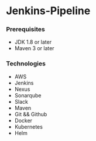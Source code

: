 # Jenkins-Pipeline

### Prerequisites
- JDK 1.8 or later
- Maven 3 or later
  
### Technologies
- AWS
- Jenkins
- Nexus
- Sonarqube
- Slack
- Maven
- Git && Github
- Docker
- Kubernetes
- Helm
<!--
### Database
Here,we used Mysql DB 
MSQL DB Installation Steps for Linux ubuntu 14.04:
- $ sudo apt-get update
- $ sudo apt-get install mysql-server

Then look for the file :
- /src/main/resources/accountsdb
- accountsdb.sql file is a mysql dump file.we have to import this dump to mysql db server
- > mysql -u <user_name> -p accounts < accountsdb.sql

-->

